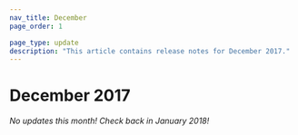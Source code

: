 ```yaml
---
nav_title: December
page_order: 1

page_type: update
description: "This article contains release notes for December 2017."
---
```


# December 2017
_No updates this month! Check back in January 2018!_
